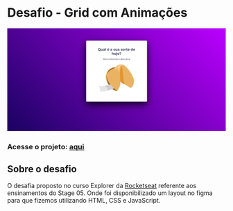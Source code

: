 # Desafio - Grid com Animações

<img src="./images/screenshot.png"/>

### Acesse o projeto: [aqui](https://jonasncsantos.github.io/Desafio-08-Grid-com-Animacoes/)

## Sobre o desafio
O desafia proposto no curso Explorer da [Rocketseat](https://www.rocketseat.com.br/) referente aos ensinamentos do Stage 05. Onde foi disponibilizado um layout no figma para que fizemos utilizando HTML, CSS e JavaScript.